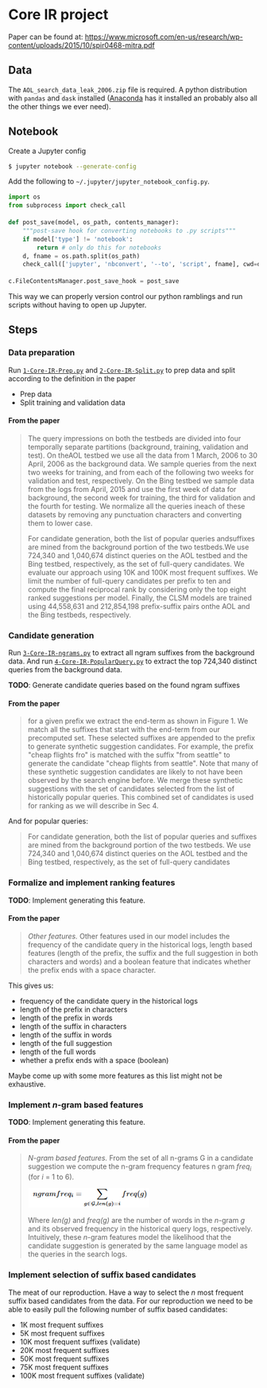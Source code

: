 # Core IR project

Paper can be found at:
https://www.microsoft.com/en-us/research/wp-content/uploads/2015/10/spir0468-mitra.pdf

## Data

The `AOL_search_data_leak_2006.zip` file is required. A python distribution with `pandas` and
`dask` installed ([Anaconda](https://anaconda.org/) has it installed an probably also all the other
things we ever need).

## Notebook

Create a Jupyter config

```bash
$ jupyter notebook --generate-config
```

Add the following to `~/.jupyter/jupyter_notebook_config.py`.

```python
import os
from subprocess import check_call

def post_save(model, os_path, contents_manager):
    """post-save hook for converting notebooks to .py scripts"""
    if model['type'] != 'notebook':
        return # only do this for notebooks
    d, fname = os.path.split(os_path)
    check_call(['jupyter', 'nbconvert', '--to', 'script', fname], cwd=d)

c.FileContentsManager.post_save_hook = post_save
```

This way we can properly version control our python ramblings and run scripts without having to
open up Jupyter.

## Steps

### Data preparation

Run [`1-Core-IR-Prep.py`](./1-Core-IR-Prep.py) and [`2-Core-IR-Split.py`](./2-Core-IR-Split.py) to
prep data and split according to the definition in the paper

 - Prep data
 - Split training and validation data

#### From the paper

> The query impressions on both the testbeds are divided into four temporally separate partitions
> (background, training, validation and test). On theAOL testbed we use all the data from 1 March,
> 2006 to 30 April, 2006 as the background data. We sample queries from the next two weeks for
> training, and from each of the following two weeks for validation and test, respectively. On the
> Bing testbed we sample data from the logs from April, 2015 and use the first week of data for
> background, the second week for training, the third for validation and the fourth for testing. We
> normalize all the queries ineach of these datasets by removing any punctuation characters and
> converting them to lower case.
>
> For candidate generation, both the list of popular queries andsuffixes are mined from the
> background portion of the two testbeds.We use 724,340 and 1,040,674 distinct queries on the AOL
> testbed and the Bing testbed, respectively, as the set of full-query candidates. We evaluate our
> approach using 10K and 100K most frequent suffixes. We limit the number of full-query candidates
> per prefix to ten and compute the final reciprocal rank by considering only the top eight ranked
> suggestions per model. Finally, the CLSM models are trained using 44,558,631 and 212,854,198
> prefix-suffix pairs onthe AOL and the Bing testbeds, respectively.

### Candidate generation

Run [`3-Core-IR-ngrams.py`](./3-Core-IR-ngrams.py) to extract all ngram suffixes from the
background data. And run [`4-Core-IR-PopularQuery.py`](./4-Core-IR-PopularQuery.py) to extract the
top 724,340 distinct queries from the background data.

**TODO**: Generate candidate queries based on the found ngram suffixes

#### From the paper

> for a given prefix we extract the end-term as shown in Figure 1. We match all the suffixes that
> start with the end-term from our precomputed set. These selected suffixes are appended to the
> prefix to generate synthetic suggestion candidates. For example, the prefix "cheap flights fro"
> is matched with the suffix "from seattle" to generate the candidate "cheap flights from seattle".
> Note that many of these synthetic suggestion candidates are likely to not have been observed by
> the search engine before. We merge these synthetic suggestions with the set of candidates
> selected from the list of historically popular queries. This combined set of candidates is used
> for ranking as we will describe in Sec 4.

And for popular queries:

> For candidate generation, both the list of popular queries and suffixes are mined from the
> background portion of the two testbeds. We use 724,340 and 1,040,674 distinct queries on the AOL
> testbed and the Bing testbed, respectively, as the set of full-query candidates

### Formalize and implement ranking features

**TODO**: Implement generating this feature.

#### From the paper

> _Other features._ Other features used in our model includes the frequency of the candidate query
> in the historical logs, length based features (length of the prefix, the suffix and the full
> suggestion in both characters and words) and a boolean feature that indicates whether the prefix
> ends with a space character.

This gives us:

- frequency of the candidate query in the historical logs
- length of the prefix in characters
- length of the prefix in words
- length of the suffix in characters
- length of the suffix in words
- length of the full suggestion
- length of the full words
- whether a prefix ends with a space (boolean)

Maybe come up with some more features as this list might not be exhaustive.

### Implement _n_-gram based features

**TODO**: Implement generating this feature.

#### From the paper

> _N-gram based features._ From the set of all n-grams G in a candidate suggestion we compute the
> n-gram frequency features n gram _freq<sub>i</sub>_ (for _i_ = 1 to 6).
>
> ![img](img/ngram.png)
>
> Where _len(g)_ and _freq(g)_ are the number of words in the _n_-gram _g_ and its observed
> frequency in the historical query logs, respectively. Intuitively, these _n_-gram features model
> the likelihood that the candidate suggestion is generated by the same language model as the
> queries in the search logs.

### Implement selection of suffix based candidates

The meat of our reproduction. Have a way to select the _n_ most frequent suffix based candidates
from the data. For our reproduction we need to be able to easily pull the following number of
suffix based candidates:

- 1K most frequent suffixes
- 5K most frequent suffixes
- 10K most frequent suffixes (validate)
- 20K most frequent suffixes
- 50K most frequent suffixes
- 75K most frequent suffixes
- 100K most frequent suffixes (validate)
